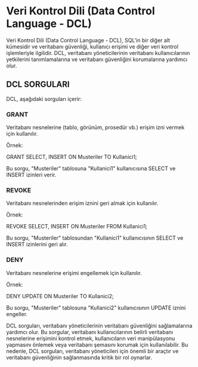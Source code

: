 # Veri Kontrol Dili (Data Control Language - DCL)

Veri Kontrol Dili (Data Control Language - DCL), SQL'in bir diğer alt kümesidir ve veritabanı güvenliği, kullanıcı erişimi ve diğer veri kontrol işlemleriyle ilgilidir. DCL, veritabanı yöneticilerinin veritabanı kullanıcılarının yetkilerini tanımlamalarına ve veritabanı güvenliğini korumalarına yardımcı olur.

## DCL SORGULARI

DCL, aşağıdaki sorguları içerir:

### GRANT

Veritabanı nesnelerine (tablo, görünüm, prosedür vb.) erişim izni vermek için kullanılır.

Örnek:

GRANT SELECT, INSERT ON Musteriler TO Kullanici1;

Bu sorgu, "Musteriler" tablosuna "Kullanici1" kullanıcısına SELECT ve INSERT izinleri verir.

### REVOKE

Veritabanı nesnelerinden erişim iznini geri almak için kullanılır.

Örnek:

REVOKE SELECT, INSERT ON Musteriler FROM Kullanici1;

Bu sorgu, "Musteriler" tablosundan "Kullanici1" kullanıcısının SELECT ve INSERT izinlerini geri alır.

### DENY

Veritabanı nesnelerine erişimi engellemek için kullanılır.

Örnek:

DENY UPDATE ON Musteriler TO Kullanici2;

Bu sorgu, "Musteriler" tablosuna "Kullanici2" kullanıcısının UPDATE iznini engeller.

DCL sorguları, veritabanı yöneticilerinin veritabanı güvenliğini sağlamalarına yardımcı olur. Bu sorgular, veritabanı kullanıcılarının belirli veritabanı nesnelerine erişimini kontrol etmek, kullanıcıların veri manipülasyonu yapmasını önlemek veya veritabanı şemasını korumak için kullanılabilir. Bu nedenle, DCL sorguları, veritabanı yöneticileri için önemli bir araçtır ve veritabanı güvenliğinin sağlanmasında kritik bir rol oynarlar.
